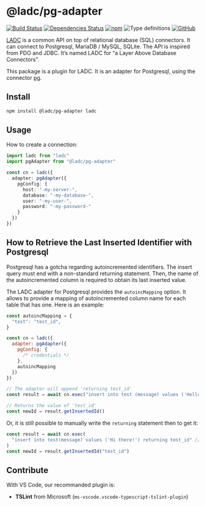 # @ladc/pg-adapter

[![Build Status](https://travis-ci.com/paleo/pg-adapter.svg?branch=master)](https://travis-ci.com/paleo/pg-adapter)
[![Dependencies Status](https://david-dm.org/paleo/pg-adapter/status.svg)](https://david-dm.org/paleo/pg-adapter)
[![npm](https://img.shields.io/npm/dm/@ladc/pg-adapter)](https://www.npmjs.com/package/@ladc/pg-adapter)
![Type definitions](https://img.shields.io/npm/types/@ladc/pg-adapter)
[![GitHub](https://img.shields.io/github/license/paleo/pg-adapter)](https://github.com/paleo/ladc-pg-adapter)

[LADC](https://github.com/paleo/ladc) is a common API on top of relational database (SQL) connectors. It can connect to Postgresql, MariaDB / MySQL, SQLite. The API is inspired from PDO and JDBC. It’s named LADC for “a Layer Above Database Connectors”.

This package is a plugin for LADC. It is an adapter for Postgresql, using the connector [pg](https://github.com/brianc/node-postgres).

## Install

```sh
npm install @ladc/pg-adapter ladc
```

## Usage

How to create a connection:

```ts
import ladc from "ladc"
import pgAdapter from "@ladc/pg-adapter"

const cn = ladc({
  adapter: pgAdapter({
    pgConfig: {
      host: "-my-server-",
      database: "-my-database-",
      user: "-my-user-",
      password: "-my-password-"
    }
  })
})
```

## How to Retrieve the Last Inserted Identifier with Postgresql

Postgresql has a gotcha regarding autoincremented identifiers. The insert query must end with a non-standard returning statement. Then, the name of the autoincremented column is required to obtain its last inserted value.

The LADC adapter for Postgresql provides the `autoincMapping` option. It allows to provide a mapping of autoincremented column name for each table that has one. Here is an example:

```js
const autoincMapping = {
  "test": "test_id",
}

const cn = ladc({
  adapter: pgAdapter({
    pgConfig: {
      /* credentials */
    },
    autoincMapping
  })
})

// The adapter will append 'returning test_id'
const result = await cn.exec("insert into test (message) values ('Hello, World!')")

// Returns the value of 'test_id'
const newId = result.getInsertedId()
```

Or, it is still possible to manually write the `returning` statement then to get it:

```js
const result = await cn.exec(
  "insert into test(message) values ('Hi there!') returning test_id" // Postgres only
)
const newId = result.getInsertedId("test_id")
```

## Contribute

With VS Code, our recommanded plugin is:

* **TSLint** from Microsoft (`ms-vscode.vscode-typescript-tslint-plugin`)
